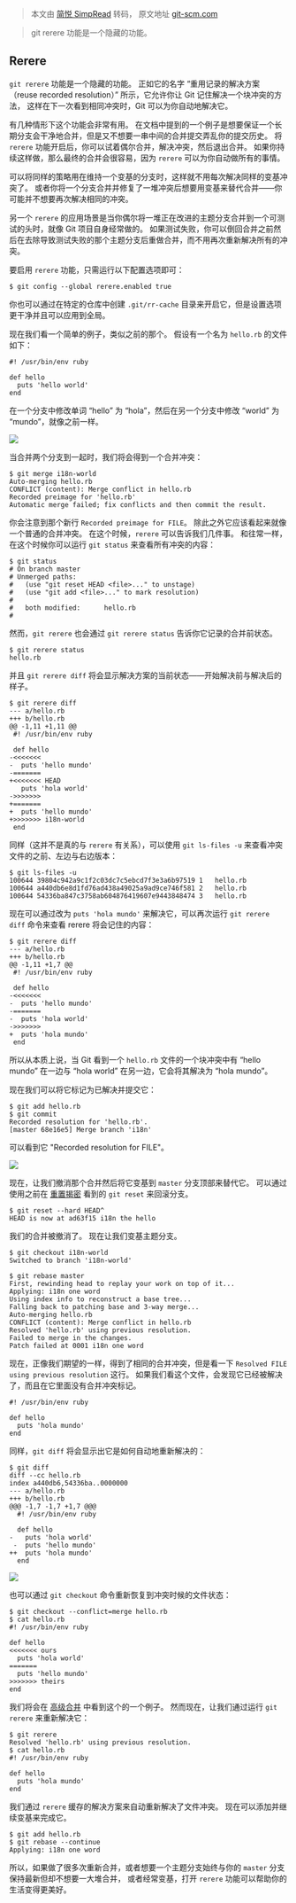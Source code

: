 > 本文由 [简悦 SimpRead](http://ksria.com/simpread/) 转码， 原文地址 [git-scm.com](https://git-scm.com/book/zh/v2/Git-%E5%B7%A5%E5%85%B7-Rerere)

> git rerere 功能是一个隐藏的功能。

Rerere
------

`git rerere` 功能是一个隐藏的功能。 正如它的名字 “重用记录的解决方案（reuse recorded resolution）” 所示，它允许你让 Git 记住解决一个块冲突的方法， 这样在下一次看到相同冲突时，Git 可以为你自动地解决它。

有几种情形下这个功能会非常有用。 在文档中提到的一个例子是想要保证一个长期分支会干净地合并，但是又不想要一串中间的合并提交弄乱你的提交历史。 将 `rerere` 功能开启后，你可以试着偶尔合并，解决冲突，然后退出合并。 如果你持续这样做，那么最终的合并会很容易，因为 `rerere` 可以为你自动做所有的事情。

可以将同样的策略用在维持一个变基的分支时，这样就不用每次解决同样的变基冲突了。 或者你将一个分支合并并修复了一堆冲突后想要用变基来替代合并——你可能并不想要再次解决相同的冲突。

另一个 `rerere` 的应用场景是当你偶尔将一堆正在改进的主题分支合并到一个可测试的头时，就像 Git 项目自身经常做的。 如果测试失败，你可以倒回合并之前然后在去除导致测试失败的那个主题分支后重做合并，而不用再次重新解决所有的冲突。

要启用 `rerere` 功能，只需运行以下配置选项即可：

```
$ git config --global rerere.enabled true

```

你也可以通过在特定的仓库中创建 `.git/rr-cache` 目录来开启它，但是设置选项更干净并且可以应用到全局。

现在我们看一个简单的例子，类似之前的那个。 假设有一个名为 `hello.rb` 的文件如下：

```
#! /usr/bin/env ruby

def hello
  puts 'hello world'
end

```

在一个分支中修改单词 “hello” 为 “hola”，然后在另一个分支中修改 “world” 为 “mundo”，就像之前一样。

![](https://git-scm.com/book/en/v2/images/rerere1.png)

当合并两个分支到一起时，我们将会得到一个合并冲突：

```
$ git merge i18n-world
Auto-merging hello.rb
CONFLICT (content): Merge conflict in hello.rb
Recorded preimage for 'hello.rb'
Automatic merge failed; fix conflicts and then commit the result.

```

你会注意到那个新行 `Recorded preimage for FILE`。 除此之外它应该看起来就像一个普通的合并冲突。 在这个时候，`rerere` 可以告诉我们几件事。 和往常一样，在这个时候你可以运行 `git status` 来查看所有冲突的内容：

```
$ git status
# On branch master
# Unmerged paths:
#   (use "git reset HEAD <file>..." to unstage)
#   (use "git add <file>..." to mark resolution)
#
#	both modified:      hello.rb
#

```

然而，`git rerere` 也会通过 `git rerere status` 告诉你它记录的合并前状态。

```
$ git rerere status
hello.rb

```

并且 `git rerere diff` 将会显示解决方案的当前状态——开始解决前与解决后的样子。

```
$ git rerere diff
--- a/hello.rb
+++ b/hello.rb
@@ -1,11 +1,11 @@
 #! /usr/bin/env ruby

 def hello
-<<<<<<<
-  puts 'hello mundo'
-=======
+<<<<<<< HEAD
   puts 'hola world'
->>>>>>>
+=======
+  puts 'hello mundo'
+>>>>>>> i18n-world
 end

```

同样（这并不是真的与 `rerere` 有关系），可以使用 `git ls-files -u` 来查看冲突文件的之前、左边与右边版本：

```
$ git ls-files -u
100644 39804c942a9c1f2c03dc7c5ebcd7f3e3a6b97519 1	hello.rb
100644 a440db6e8d1fd76ad438a49025a9ad9ce746f581 2	hello.rb
100644 54336ba847c3758ab604876419607e9443848474 3	hello.rb

```

现在可以通过改为 `puts 'hola mundo'` 来解决它，可以再次运行 `git rerere diff` 命令来查看 rerere 将会记住的内容：

```
$ git rerere diff
--- a/hello.rb
+++ b/hello.rb
@@ -1,11 +1,7 @@
 #! /usr/bin/env ruby

 def hello
-<<<<<<<
-  puts 'hello mundo'
-=======
-  puts 'hola world'
->>>>>>>
+  puts 'hola mundo'
 end

```

所以从本质上说，当 Git 看到一个 `hello.rb` 文件的一个块冲突中有 “hello mundo” 在一边与 “hola world” 在另一边，它会将其解决为 “hola mundo”。

现在我们可以将它标记为已解决并提交它：

```
$ git add hello.rb
$ git commit
Recorded resolution for 'hello.rb'.
[master 68e16e5] Merge branch 'i18n'

```

可以看到它 "Recorded resolution for FILE"。

![](https://git-scm.com/book/en/v2/images/rerere2.png)

现在，让我们撤消那个合并然后将它变基到 `master` 分支顶部来替代它。 可以通过使用之前在 [重置揭密](https://git-scm.com/book/zh/v2/ch00/_git_reset) 看到的 `git reset` 来回滚分支。

```
$ git reset --hard HEAD^
HEAD is now at ad63f15 i18n the hello

```

我们的合并被撤消了。 现在让我们变基主题分支。

```
$ git checkout i18n-world
Switched to branch 'i18n-world'

$ git rebase master
First, rewinding head to replay your work on top of it...
Applying: i18n one word
Using index info to reconstruct a base tree...
Falling back to patching base and 3-way merge...
Auto-merging hello.rb
CONFLICT (content): Merge conflict in hello.rb
Resolved 'hello.rb' using previous resolution.
Failed to merge in the changes.
Patch failed at 0001 i18n one word

```

现在，正像我们期望的一样，得到了相同的合并冲突，但是看一下 `Resolved FILE using previous resolution` 这行。 如果我们看这个文件，会发现它已经被解决了，而且在它里面没有合并冲突标记。

```
#! /usr/bin/env ruby

def hello
  puts 'hola mundo'
end

```

同样，`git diff` 将会显示出它是如何自动地重新解决的：

```
$ git diff
diff --cc hello.rb
index a440db6,54336ba..0000000
--- a/hello.rb
+++ b/hello.rb
@@@ -1,7 -1,7 +1,7 @@@
  #! /usr/bin/env ruby

  def hello
-   puts 'hola world'
 -  puts 'hello mundo'
++  puts 'hola mundo'
  end

```

![](https://git-scm.com/book/en/v2/images/rerere3.png)

也可以通过 `git checkout` 命令重新恢复到冲突时候的文件状态：

```
$ git checkout --conflict=merge hello.rb
$ cat hello.rb
#! /usr/bin/env ruby

def hello
<<<<<<< ours
  puts 'hola world'
=======
  puts 'hello mundo'
>>>>>>> theirs
end

```

我们将会在 [高级合并](https://git-scm.com/book/zh/v2/ch00/_advanced_merging) 中看到这个的一个例子。 然而现在，让我们通过运行 `git rerere` 来重新解决它：

```
$ git rerere
Resolved 'hello.rb' using previous resolution.
$ cat hello.rb
#! /usr/bin/env ruby

def hello
  puts 'hola mundo'
end

```

我们通过 `rerere` 缓存的解决方案来自动重新解决了文件冲突。 现在可以添加并继续变基来完成它。

```
$ git add hello.rb
$ git rebase --continue
Applying: i18n one word

```

所以，如果做了很多次重新合并，或者想要一个主题分支始终与你的 `master` 分支保持最新但却不想要一大堆合并， 或者经常变基，打开 `rerere` 功能可以帮助你的生活变得更美好。